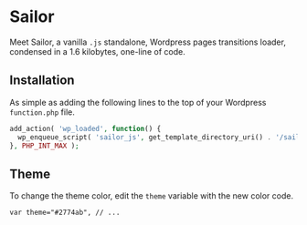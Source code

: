 # Sailor

Meet Sailor, a vanilla `.js` standalone, Wordpress pages transitions loader, condensed in a 1.6 kilobytes, one-line of code.

## Installation

As simple as adding the following lines to the top of your Wordpress `function.php` file.

```php
add_action( 'wp_loaded', function() {
  wp_enqueue_script( 'sailor_js', get_template_directory_uri() . '/sailor.min.js', array(), '1.0.0', true );
}, PHP_INT_MAX );
```
## Theme

To change the theme color, edit the `theme` variable with the new color code.

```
var theme="#2774ab", // ...
```



